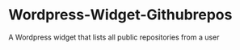 Wordpress-Widget-Githubrepos
============================

A Wordpress widget that lists all public repositories from a user
